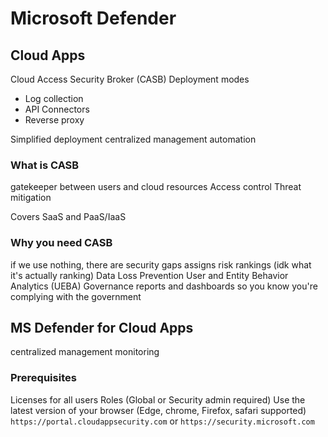# Microsoft Defender
## Cloud Apps
Cloud Access Security Broker (CASB)
Deployment modes
- Log collection
- API Connectors
- Reverse proxy

Simplified deployment
centralized management
automation

### What is CASB
gatekeeper between users and cloud resources
Access control
Threat mitigation

Covers SaaS and PaaS/IaaS

### Why you need CASB
if we use nothing, there are security gaps
assigns risk rankings (idk what it's actually ranking)
Data Loss Prevention
User and Entity Behavior Analytics (UEBA)
Governance reports and dashboards so you know you're complying with the government

## MS Defender for Cloud Apps
centralized management
monitoring

### Prerequisites
Licenses for all users
Roles (Global or Security admin required)
Use the latest version of your browser (Edge, chrome, Firefox, safari supported)
`https://portal.cloudappsecurity.com` or `https://security.microsoft.com`
